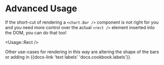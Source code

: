 # Advanced Usage

If the short-cut of rendering a `<chart.Bar />` component is not right for you and you need more control over the actual `<rect />` element inserted into the DOM, you can do that too!

<Usage::Rect />

Other use-cases for rendering in this way are altering the shape of the bars or adding in {{docs-link 'text labels' 'docs.cookbook.labels'}}.
